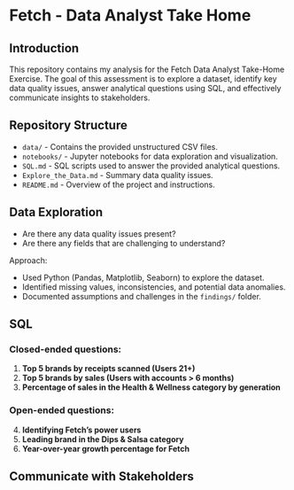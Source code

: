 # Fetch - Data Analyst Take Home

## Introduction
This repository contains my analysis for the Fetch Data Analyst Take-Home Exercise. The goal of this assessment is to explore a dataset, identify key data quality issues, answer analytical questions using SQL, and effectively communicate insights to stakeholders.

## Repository Structure
- `data/` - Contains the provided unstructured CSV files.
- `notebooks/` - Jupyter notebooks for data exploration and visualization.
- `SQL.md` - SQL scripts used to answer the provided analytical questions.
- `Explore_the_Data.md` - Summary data quality issues.
- `README.md` - Overview of the project and instructions.

## Data Exploration
- Are there any data quality issues present?
- Are there any fields that are challenging to understand?

Approach:
- Used Python (Pandas, Matplotlib, Seaborn) to explore the dataset.
- Identified missing values, inconsistencies, and potential data anomalies.
- Documented assumptions and challenges in the `findings/` folder.

## SQL
### Closed-ended questions:
1. **Top 5 brands by receipts scanned (Users 21+)**
2. **Top 5 brands by sales (Users with accounts > 6 months)**
3. **Percentage of sales in the Health & Wellness category by generation**

### Open-ended questions:
4. **Identifying Fetch’s power users**
5. **Leading brand in the Dips & Salsa category**
6. **Year-over-year growth percentage for Fetch**

## Communicate with Stakeholders
